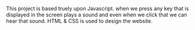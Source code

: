This project is based truely upon Javascript. when we press any key that is displayed in the screen plays a sound and even when we click that we can hear that sound. HTML & CSS is used to design the website.
